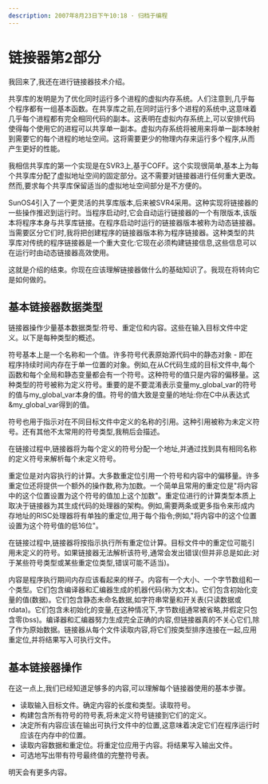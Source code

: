 ```yaml
---
description: 2007年8月23日下午10:18 · 归档于编程
---
```


# 链接器第2部分

我回来了,我还在进行链接器技术介绍。

共享库的发明是为了优化同时运行多个进程的虚拟内存系统。人们注意到,几乎每个程序都有一组基本函数。在共享库之前,在同时运行多个进程的系统中,这意味着几乎每个进程都有完全相同代码的副本。这表明在虚拟内存系统上,可以安排代码使得每个使用它的进程可以共享单一副本。虚拟内存系统将被用来将单一副本映射到需要它的每个进程的地址空间。这将需要更少的物理内存来运行多个程序,从而产生更好的性能。

我相信共享库的第一个实现是在SVR3上,基于COFF。这个实现很简单,基本上为每个共享库分配了虚拟地址空间的固定部分。这不需要对链接器进行任何重大更改。然而,要求每个共享库保留适当的虚拟地址空间部分是不方便的。

SunOS4引入了一个更灵活的共享库版本,后来被SVR4采用。这种实现将链接器的一些操作推迟到运行时。当程序启动时,它会自动运行链接器的一个有限版本,该版本将程序本身与共享库链接。在程序启动时运行的链接器版本被称为动态链接器。当需要区分它们时,我将把创建程序的链接器版本称为程序链接器。这种类型的共享库对传统的程序链接器是一个重大变化:它现在必须构建链接信息,这些信息可以在运行时由动态链接器高效使用。

这就是介绍的结束。你现在应该理解链接器做什么的基础知识了。我现在将转向它是如何做的。

## 基本链接器数据类型

链接器操作少量基本数据类型:符号、重定位和内容。这些在输入目标文件中定义。以下是每种类型的概述。

符号基本上是一个名称和一个值。许多符号代表原始源代码中的静态对象 - 即在程序持续时间内存在于单一位置的对象。例如,在从C代码生成的目标文件中,每个函数和每个全局和静态变量都会有一个符号。这种符号的值只是内容的偏移量。这种类型的符号被称为定义符号。重要的是不要混淆表示变量my\_global\_var的符号的值与my\_global\_var本身的值。符号的值大致是变量的地址:你在C中从表达式\&my\_global\_var得到的值。

符号也用于指示对在不同目标文件中定义的名称的引用。这种引用被称为未定义符号。还有其他不太常用的符号类型,我稍后会描述。

在链接过程中,链接器将为每个定义的符号分配一个地址,并通过找到具有相同名称的定义符号来解析每个未定义符号。

重定位是对内容执行的计算。大多数重定位引用一个符号和内容中的偏移量。许多重定位还将提供一个额外的操作数,称为加数。一个简单且常用的重定位是"将内容中的这个位置设置为这个符号的值加上这个加数"。重定位进行的计算类型本质上取决于链接器为其生成代码的处理器的架构。例如,需要两条或更多指令来形成内存地址的RISC处理器将有单独的重定位,用于每个指令;例如,"将内容中的这个位置设置为这个符号值的低16位"。

在链接过程中,链接器将按指示执行所有重定位计算。目标文件中的重定位可能引用未定义的符号。如果链接器无法解析该符号,通常会发出错误(但并非总是如此:对于某些符号类型或某些重定位类型,错误可能不适当)。

内容是程序执行期间内存应该看起来的样子。内容有一个大小、一个字节数组和一个类型。它们包含编译器和汇编器生成的机器代码(称为文本)。它们包含初始化变量的值(数据)。它们包含静态未命名数据,如字符串常量和开关表(只读数据或rdata)。它们包含未初始化的变量,在这种情况下,字节数组通常被省略,并假定只包含零(bss)。编译器和汇编器努力生成完全正确的内容,但链接器真的不关心它们,除了作为原始数据。链接器从每个文件读取内容,将它们按类型排序连接在一起,应用重定位,并将结果写入可执行文件。

## 基本链接器操作

在这一点上,我们已经知道足够多的内容,可以理解每个链接器使用的基本步骤。

* 读取输入目标文件。确定内容的长度和类型。读取符号。
* 构建包含所有符号的符号表,将未定义符号链接到它们的定义。
* 决定所有内容应该在输出可执行文件中的位置,这意味着决定它们在程序运行时应该在内存中的位置。
* 读取内容数据和重定位。将重定位应用于内容。将结果写入输出文件。
* 可选地写出带有符号最终值的完整符号表。

明天会有更多内容。
